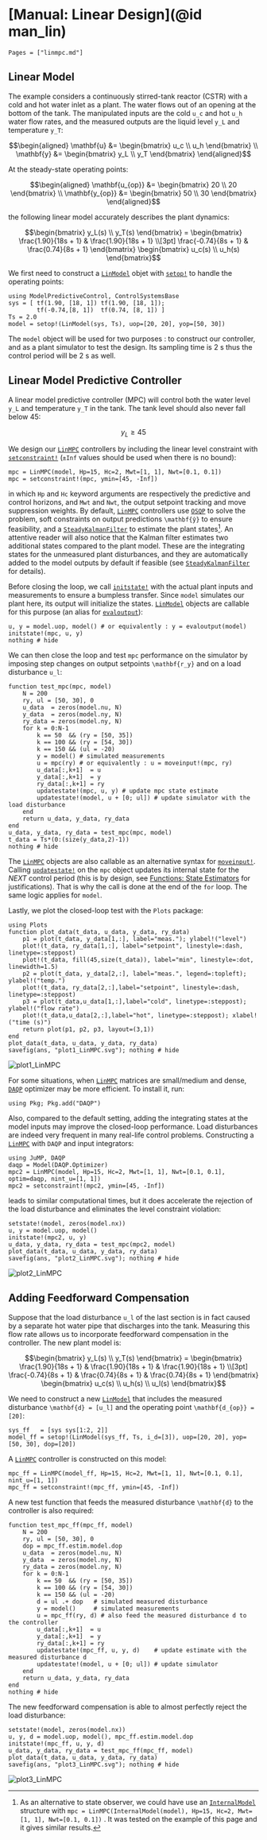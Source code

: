 # [Manual: Linear Design](@id man_lin)

```@contents
Pages = ["linmpc.md"]
```

## Linear Model

The example considers a continuously stirred-tank reactor (CSTR) with a cold and hot water
inlet as a plant. The water flows out of an opening at the bottom of the tank. The
manipulated inputs are the cold ``u_c`` and hot ``u_h`` water flow rates, and the measured
outputs are the liquid level ``y_L`` and temperature ``y_T``:

```math
\begin{aligned}
    \mathbf{u} &= \begin{bmatrix} u_c \\ u_h \end{bmatrix} \\
    \mathbf{y} &= \begin{bmatrix} y_L \\ y_T \end{bmatrix}
\end{aligned}
```

At the steady-state operating points:

```math
\begin{aligned}
    \mathbf{u_{op}} &= \begin{bmatrix} 20 \\ 20 \end{bmatrix} \\
    \mathbf{y_{op}} &= \begin{bmatrix} 50 \\ 30 \end{bmatrix} 
\end{aligned}
```

the following linear model accurately describes the plant dynamics:

```math
\begin{bmatrix}
    y_L(s) \\ y_T(s)
\end{bmatrix} = 
\begin{bmatrix}
    \frac{1.90}{18s + 1} & \frac{1.90}{18s + 1} \\[3pt]
    \frac{-0.74}{8s + 1} & \frac{0.74}{8s + 1}
\end{bmatrix}
\begin{bmatrix}
    u_c(s) \\ u_h(s)
\end{bmatrix}
```

We first need to construct a [`LinModel`](@ref) objet with [`setop!`](@ref) to handle the
operating points:

```@example 1
using ModelPredictiveControl, ControlSystemsBase
sys = [ tf(1.90, [18, 1]) tf(1.90, [18, 1]);
        tf(-0.74,[8, 1])  tf(0.74, [8, 1]) ]
Ts = 2.0
model = setop!(LinModel(sys, Ts), uop=[20, 20], yop=[50, 30])
```

The `model` object will be used for two purposes : to construct our controller, and as a
plant simulator to test the design. Its sampling time is 2 s thus the control period will be
2 s as well.

## Linear Model Predictive Controller

A linear model predictive controller (MPC) will control both the water level ``y_L`` and
temperature ``y_T`` in the tank. The tank level should also never fall below 45:

```math
y_L ≥ 45
```

We design our [`LinMPC`](@ref) controllers by including the linear level constraint with
[`setconstraint!`](@ref) (`±Inf` values should be used when there is no bound):

```@example 1
mpc = LinMPC(model, Hp=15, Hc=2, Mwt=[1, 1], Nwt=[0.1, 0.1])
mpc = setconstraint!(mpc, ymin=[45, -Inf])
```

in which `Hp` and `Hc` keyword arguments are respectively the predictive and control
horizons, and `Mwt` and `Nwt`, the output setpoint tracking and move suppression weights. By
default, [`LinMPC`](@ref) controllers use [`OSQP`](https://osqp.org/) to solve the problem,
soft constraints on output predictions ``\mathbf{ŷ}`` to ensure feasibility, and a
[`SteadyKalmanFilter`](@ref) to estimate the plant states[^1]. An attentive reader will also
notice that the Kalman filter estimates two additional states compared to the plant model.
These are the integrating states for the unmeasured plant disturbances, and they are
automatically added to the model outputs by default if feasible (see [`SteadyKalmanFilter`](@ref)
for details).

[^1]: As an alternative to state observer, we could have use an [`InternalModel`](@ref)
    structure with `mpc = LinMPC(InternalModel(model), Hp=15, Hc=2, Mwt=[1, 1], Nwt=[0.1, 0.1])` . It was
    tested on the example of this page and it gives similar results.

Before closing the loop, we call [`initstate!`](@ref) with the actual plant inputs and
measurements to ensure a bumpless transfer. Since `model` simulates our plant here, its
output will initialize the states. [`LinModel`](@ref) objects are callable for this purpose
(an alias for [`evaloutput`](@ref)):

```@example 1
u, y = model.uop, model() # or equivalently : y = evaloutput(model)
initstate!(mpc, u, y)
nothing # hide
```

We can then close the loop and test `mpc` performance on the simulator by imposing step
changes on output setpoints ``\mathbf{r_y}`` and on a load disturbance ``u_l``:

```@example 1
function test_mpc(mpc, model)
    N = 200
    ry, ul = [50, 30], 0
    u_data  = zeros(model.nu, N)
    y_data  = zeros(model.ny, N)
    ry_data = zeros(model.ny, N)
    for k = 0:N-1
        k == 50  && (ry = [50, 35])
        k == 100 && (ry = [54, 30])
        k == 150 && (ul = -20)
        y = model() # simulated measurements
        u = mpc(ry) # or equivalently : u = moveinput!(mpc, ry)
        u_data[:,k+1]  = u
        y_data[:,k+1]  = y
        ry_data[:,k+1] = ry 
        updatestate!(mpc, u, y) # update mpc state estimate
        updatestate!(model, u + [0; ul]) # update simulator with the load disturbance
    end
    return u_data, y_data, ry_data
end
u_data, y_data, ry_data = test_mpc(mpc, model)
t_data = Ts*(0:(size(y_data,2)-1))
nothing # hide
```

The [`LinMPC`](@ref) objects are also callable as an alternative syntax for
[`moveinput!`](@ref). Calling [`updatestate!`](@ref) on the `mpc` object updates its
internal state for the *NEXT* control period (this is by design, see
[Functions: State Estimators](@ref) for justifications). That is why the call is done at the
end of the `for` loop. The same logic applies for `model`.

Lastly, we plot the closed-loop test with the `Plots` package:

```@example 1
using Plots
function plot_data(t_data, u_data, y_data, ry_data)
    p1 = plot(t_data, y_data[1,:], label="meas."); ylabel!("level")
    plot!(t_data, ry_data[1,:], label="setpoint", linestyle=:dash, linetype=:steppost)
    plot!(t_data, fill(45,size(t_data)), label="min", linestyle=:dot, linewidth=1.5)
    p2 = plot(t_data, y_data[2,:], label="meas.", legend=:topleft); ylabel!("temp.")
    plot!(t_data, ry_data[2,:],label="setpoint", linestyle=:dash, linetype=:steppost)
    p3 = plot(t_data,u_data[1,:],label="cold", linetype=:steppost); ylabel!("flow rate")
    plot!(t_data,u_data[2,:],label="hot", linetype=:steppost); xlabel!("time (s)")
    return plot(p1, p2, p3, layout=(3,1))
end
plot_data(t_data, u_data, y_data, ry_data)
savefig(ans, "plot1_LinMPC.svg"); nothing # hide
```

![plot1_LinMPC](plot1_LinMPC.svg)

For some situations, when [`LinMPC`](@ref) matrices are small/medium and dense, [`DAQP`](https://darnstrom.github.io/daqp/)
optimizer may be more efficient. To install it, run:

```text
using Pkg; Pkg.add("DAQP")
```

Also, compared to the default setting, adding the integrating states at the model inputs may
improve the closed-loop performance. Load disturbances are indeed very frequent in many
real-life control problems. Constructing a [`LinMPC`](@ref) with `DAQP` and input integrators:

```@example 1
using JuMP, DAQP
daqp = Model(DAQP.Optimizer)
mpc2 = LinMPC(model, Hp=15, Hc=2, Mwt=[1, 1], Nwt=[0.1, 0.1], optim=daqp, nint_u=[1, 1])
mpc2 = setconstraint!(mpc2, ymin=[45, -Inf])
```

leads to similar computational times, but it does accelerate the rejection of the load
disturbance and eliminates the level constraint violation:

```@example 1
setstate!(model, zeros(model.nx))
u, y = model.uop, model()
initstate!(mpc2, u, y)
u_data, y_data, ry_data = test_mpc(mpc2, model)
plot_data(t_data, u_data, y_data, ry_data)
savefig(ans, "plot2_LinMPC.svg"); nothing # hide
```

![plot2_LinMPC](plot2_LinMPC.svg)

## Adding Feedforward Compensation

Suppose that the load disturbance ``u_l`` of the last section is in fact caused by a
separate hot water pipe that discharges into the tank. Measuring this flow rate allows us to
incorporate feedforward compensation in the controller. The new plant model is:

```math
\begin{bmatrix}
    y_L(s) \\ y_T(s)
\end{bmatrix} = 
\begin{bmatrix}
    \frac{1.90}{18s + 1} & \frac{1.90}{18s + 1} & \frac{1.90}{18s + 1} \\[3pt]
    \frac{-0.74}{8s + 1} & \frac{0.74}{8s + 1}  & \frac{0.74}{8s + 1}
\end{bmatrix}
\begin{bmatrix}
    u_c(s) \\ u_h(s) \\ u_l(s)
\end{bmatrix}
```

We need to construct a new [`LinModel`](@ref) that includes the measured disturbance
``\mathbf{d} = [u_l]`` and the operating point ``\mathbf{d_{op}} = [20]``:

```@example 1
sys_ff   = [sys sys[1:2, 2]]
model_ff = setop!(LinModel(sys_ff, Ts, i_d=[3]), uop=[20, 20], yop=[50, 30], dop=[20])
```

A [`LinMPC`](@ref) controller is constructed on this model:

```@example 1
mpc_ff = LinMPC(model_ff, Hp=15, Hc=2, Mwt=[1, 1], Nwt=[0.1, 0.1], nint_u=[1, 1])
mpc_ff = setconstraint!(mpc_ff, ymin=[45, -Inf])
```

A new test function that feeds the measured disturbance ``\mathbf{d}`` to the controller is
also required:

```@example 1
function test_mpc_ff(mpc_ff, model)
    N = 200
    ry, ul = [50, 30], 0
    dop = mpc_ff.estim.model.dop
    u_data  = zeros(model.nu, N)
    y_data  = zeros(model.ny, N)
    ry_data = zeros(model.ny, N)
    for k = 0:N-1
        k == 50  && (ry = [50, 35])
        k == 100 && (ry = [54, 30])
        k == 150 && (ul = -20)
        d = ul .+ dop   # simulated measured disturbance
        y = model()     # simulated measurements
        u = mpc_ff(ry, d) # also feed the measured disturbance d to the controller
        u_data[:,k+1]  = u
        y_data[:,k+1]  = y
        ry_data[:,k+1] = ry 
        updatestate!(mpc_ff, u, y, d)    # update estimate with the measured disturbance d
        updatestate!(model, u + [0; ul]) # update simulator
    end
    return u_data, y_data, ry_data
end
nothing # hide
```

The new feedforward compensation is able to almost perfectly reject the load disturbance:

```@example 1
setstate!(model, zeros(model.nx))
u, y, d = model.uop, model(), mpc_ff.estim.model.dop
initstate!(mpc_ff, u, y, d)
u_data, y_data, ry_data = test_mpc_ff(mpc_ff, model)
plot_data(t_data, u_data, y_data, ry_data)
savefig(ans, "plot3_LinMPC.svg"); nothing # hide
```

![plot3_LinMPC](plot3_LinMPC.svg)
